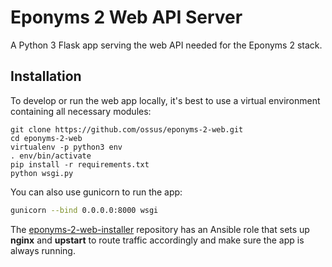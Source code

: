 Eponyms 2 Web API Server
========================

A Python 3 Flask app serving the web API needed for the Eponyms 2 stack.


## Installation

To develop or run the web app locally, it's best to use a virtual environment containing all necessary modules:

```pip
git clone https://github.com/ossus/eponyms-2-web.git
cd eponyms-2-web
virtualenv -p python3 env
. env/bin/activate
pip install -r requirements.txt
python wsgi.py
```

You can also use gunicorn to run the app:

```bash
gunicorn --bind 0.0.0.0:8000 wsgi
```

The [eponyms-2-web-installer](https://github.com/Ossus/eponyms-2-web-installer) repository has an Ansible role that sets up **nginx** and **upstart** to route traffic accordingly and make sure the app is always running.
